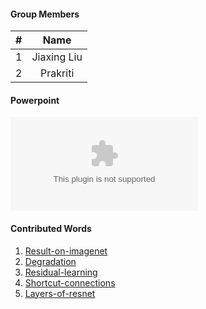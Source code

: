 #### Group Members

| #        | Name                 |
|:--------:|:--------------------:|
|   1      |    Jiaxing Liu          |
|   2      |    Prakriti         |

#### Powerpoint

![My Powerpoint Presentation(click on View Raw to download it)](https://github.com/jiajiabodouluo/Leetcode/blob/master/image/ResNet%20.pptx)

#### Contributed Words

1. [Result-on-imagenet](https://github.com/rugbyprof/5443-Data-Mining/wiki/Microsoft-ResNet#result-on-imagenet)
2. [Degradation](https://github.com/rugbyprof/5443-Data-Mining/wiki/Microsoft-ResNet#1degradation) 
3. [Residual-learning](https://github.com/rugbyprof/5443-Data-Mining/wiki/Microsoft-ResNet#2residual-learning) 
4. [Shortcut-connections](https://github.com/rugbyprof/5443-Data-Mining/wiki/Microsoft-ResNet#3shortcut-connections) 
5. [Layers-of-resnet](https://github.com/rugbyprof/5443-Data-Mining/wiki/Microsoft-ResNet#4layers-of-resnet) 
